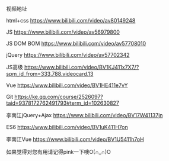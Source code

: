 视频地址

html+css https://www.bilibili.com/video/av80149248

JS  https://www.bilibili.com/video/av56979800

JS DOM BOM https://www.bilibili.com/video/av57708010

jQuery https://www.bilibili.com/video/av57702342

JS高级 https://www.bilibili.com/video/BV1KJ411x7X7/?spm_id_from=333.788.videocard.13

Vue https://www.bilibili.com/video/BV1HE411e7vY

Git  https://ke.qq.com/course/2526097?taid=9378172762491793#term_id=102630827 

李南江jQuery+Ajax  https://www.bilibili.com/video/BV17W41137jn 

ES6  https://www.bilibili.com/video/BV1uK411H7on 

李南江Vue   https://www.bilibili.com/video/BV1U5411h7oH 

如果觉得对您有用请记得pink一下噢O(∩_∩)O
